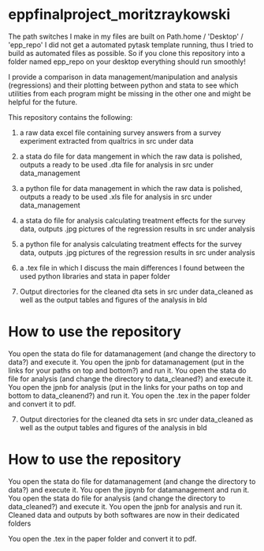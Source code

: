# eppfinalproject_moritzraykowski
The path switches I make in my files are built on Path.home / 'Desktop' / 'epp_repo'
I did not get a automated pytask template running, thus I tried to build as automated files as possible. 
So if you clone this repository into a folder named epp_repo on your desktop everything should run smoothly!

I provide a comparison in data management/manipulation and analysis (regressions) and their plotting between python and stata to see which utilities from each program might be missing in the other one and might be helpful for the future.



This repository contains the following:

1. a raw data excel file containing survey answers from a survey experiment extracted from qualtrics in src under data

2. a stata do file for data mangement in which the raw data is polished, outputs a ready to be used .dta file for analysis in src under data_management

3. a python file for data management in which the raw data is polished, outputs a ready to be used .xls file for analysis in src under data_management

4. a stata do file for analysis calculating treatment effects for the survey data, outputs .jpg pictures of the regression results in src under analysis

5. a python file for analysis calculating treatment effects for the survey data, outputs .jpg pictures of the regression results in src under analysis

6. a .tex file in which I discuss the main differences I found between the used python libraries and stata in paper folder

7. Output directories for the cleaned dta sets in src under data_cleaned as well as the output tables and figures of the analysis in bld


# How to use the repository 

You open the stata do file for datamanagement (and change the directory to data?) and execute it. You open the jpnb for datamanagement (put in the links for your paths on top and bottom?) and run it.
You open the stata do file for analysis (and change the directory to data_cleaned?) and execute it. You open the jpnb for analysis (put in the links for your paths on top and bottom to data_cleanend?) and run it.
You open the .tex in the paper folder and convert it to pdf.  

7. Output directories for the cleaned dta sets in src under data_cleaned as well as the output tables and figures of the analysis in bld

# How to use the repository 

You open the stata do file for datamanagement (and change the directory to data?) and execute it. You open the jipynb for datamanagement and run it.
You open the stata do file for analysis (and change the directory to data_cleaned?) and execute it. You open the jpnb for analysis and run it.
Cleaned data and outputs by both softwares are now in their dedicated folders

You open the .tex in the paper folder and convert it to pdf.  

